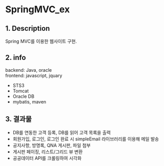 # SpringMVC_ex  
  
## 1. Description  
Spring MVC를 이용한 웹사이트 구현.  
  
   
## 2. info  
backend: Java, oracle  
frontend: javascript, jquary  

- STS3  
- Tomcat   
- Oracle DB  
- mybatis, maven  
  
   
  
## 3. 결과물

- DB를 연동한 고객 등록, DB를 읽어 고객 목록을 출력    
- 회원가입, 로그인, 로그인 완료 시 simpleEmail 라이브러리를 이용해 메일 발송  
- 공지사항, 방명록, QNA 게시판, 파일 첨부  
- 게시판 페이징, 리스트/그리드 뷰 변환  
- 공공데이터 API를 크롤링하여 시각화  
